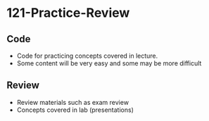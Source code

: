 # 121-Practice-Review
## Code
- Code for practicing concepts covered in lecture.
- Some content will be very easy and some may be more difficult

## Review
- Review materials such as exam review
- Concepts covered in lab (presentations)
